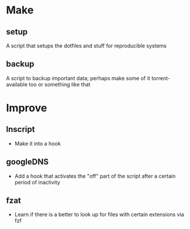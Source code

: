 # Make

## setup
A script that setups the dotfiles and stuff for reproducible systems

## backup
A script to backup important data; perhaps make some of it torrent-available too or something like that

# Improve 

## lnscript
- Make it into a hook

## googleDNS
- Add a hook that activates the "off" part of the script after a certain period of inactivity

## fzat
- Learn if there is a better to look up for files with certain extensions via fzf


